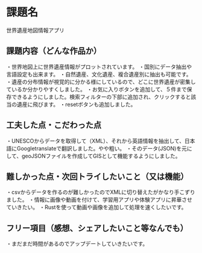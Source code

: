 # 課題名
世界遺産地図情報アプリ

## 課題内容（どんな作品か）
・世界地図上に世界遺産情報がプロットされています。
・国別にデータ抽出や言語設定も出来ます。
・自然遺産、文化遺産、複合遺産別に抽出も可能です。
・遺産の分布情報が視覚的に分かる様にしているので、どこに世界遺産が密集しているか分かりやすくしました。
・お気に入りボタンを追加して、５件まで保存できるようにしました。検索フィルターの下部に追加され、クリックすると該当の遺産に飛びます。
・resetボタンも追加しました。

## 工夫した点・こだわった点
・UNESCOからデータを取得して（XML）、それから英語情報を抽出して、日本語にGoogletranslateで翻訳しました。やや粗い。
・そのデータ(JSON)を元にして、geoJSONファイルを作成してGISとして機能するようにしました。

## 難しかった点・次回トライしたいこと（又は機能）
・csvからデータを作るのが難しかったのでXMLに切り替えたがかなり手こずりました。
・情報に画像や動画を付けて、学習用アプリや体験アプリに昇華させていきたい。
・Rustを使って動画や画像を追加して処理を速くしたいです。

## フリー項目（感想、シェアしたいこと等なんでも）
・まだまだ時間があるのでアップデートしていきたいです。